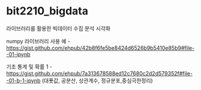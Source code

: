 # bit2210_bigdata
라이브러리를 활용한 빅데이터 수집 분석 시각화

numpy 라이브러리 사용 예 - https://gist.github.com/ehpub/42b8f6fe5be8424d6526b9b5410e85b9#file--01-ipynb

기초 통계 및 확률 1 - https://gist.github.com/ehpub/7a313678588ed12c7680c2d2d579352f#file--01-b-1-ipynb
(대푯값, 공분산, 상관계수, 정규분포,중심극한정리)


